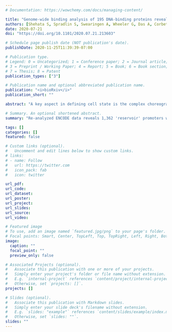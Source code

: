 ```yaml
---
# Documentation: https://wowchemy.com/docs/managing-content/

title: "Genome-wide binding analysis of 195 DNA-binding proteins reveals reservoir promoters and human-specific SVA family repeat region"
authors: [Shehata S, Spradlin S, Swearingen A, Wheeler G, Das A, Corbet G, Nebenfuehr B, Ahrens D, Tauber D, Lennon S, Choi K, Huynh T, Wieser T, Schnedier K, Bradshaw M, Lai M, Baskin J, Read T, Demasi J, Hynes-Grace M, Timmons D, Smallegan M, Rinn JL]
date: 2020-07-21
doi: "https://doi.org/10.1101/2020.07.21.213603"

# Schedule page publish date (NOT publication's date).
publishDate: 2020-11-25T11:39:39-07:00

# Publication type.
# Legend: 0 = Uncategorized; 1 = Conference paper; 2 = Journal article;
# 3 = Preprint / Working Paper; 4 = Report; 5 = Book; 6 = Book section;
# 7 = Thesis; 8 = Patent
publication_types: ["3"]

# Publication name and optional abbreviated publication name.
publication: "<i>bioRxiv</i>"
publication_short: ""

abstract: "A key aspect in defining cell state is the complex choreography of DNA binding events in a given cell type, which in turn establishes a cell-specific gene-expression program. In the past two decades since the sequencing of the human genome there has been a deluge of genome-wide experiments which have measured gene-expression and DNA binding events across numerous cell-types and tissues. Here we re-analyze ENCODE data in a highly reproducible manner by utilizing standardized analysis pipelines, containerization, and literate programming with Rmarkdown. Our approach validated many findings from previous independent studies, underscoring the importance of ENCODE’s goals in providing these reproducible data resources. This approach also revealed several new findings: (i) 1,362 promoters, termed ‘reservoirs,’ have up to 111 different DNA-binding proteins localized on one promoter yet do not have any expression of steady-state RNA (ii) The human specific SVA repeat element may have been co-opted for enhancer regulation. Collectively, this study performed by the students of a CU Boulder computational biology class (BCHM 5631 – Spring 2020) demonstrates the value of reproducible findings and how resources like ENCODE that prioritize data standards can foster new findings with existing data in a didactic environment."

# Summary. An optional shortened abstract.
summary: "Re-analyzed ENCODE data reveals 1,362 'reservoir' promoters with up to 111 different DNA-binding proteins present but no steady-state RNA expression."

tags: []
categories: []
featured: false

# Custom links (optional).
#   Uncomment and edit lines below to show custom links.
# links:
# - name: Follow
#   url: https://twitter.com
#   icon_pack: fab
#   icon: twitter

url_pdf:
url_code:
url_dataset:
url_poster:
url_project:
url_slides:
url_source:
url_video:

# Featured image
# To use, add an image named `featured.jpg/png` to your page's folder. 
# Focal points: Smart, Center, TopLeft, Top, TopRight, Left, Right, BottomLeft, Bottom, BottomRight.
image:
  caption: ""
  focal_point: ""
  preview_only: false

# Associated Projects (optional).
#   Associate this publication with one or more of your projects.
#   Simply enter your project's folder or file name without extension.
#   E.g. `internal-project` references `content/project/internal-project/index.md`.
#   Otherwise, set `projects: []`.
projects: []

# Slides (optional).
#   Associate this publication with Markdown slides.
#   Simply enter your slide deck's filename without extension.
#   E.g. `slides: "example"` references `content/slides/example/index.md`.
#   Otherwise, set `slides: ""`.
slides: ""
---
```

